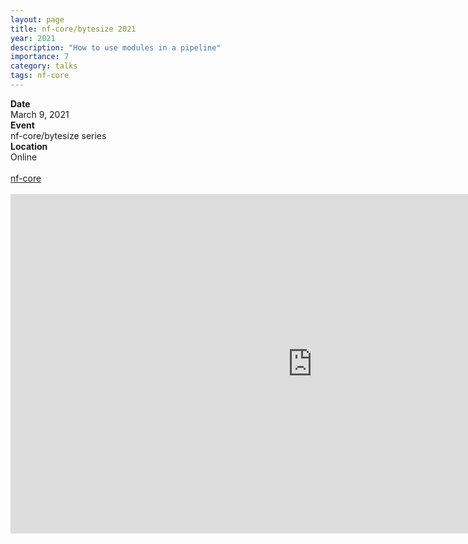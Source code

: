 ```yaml
---
layout: page
title: nf-core/bytesize 2021
year: 2021
description: "How to use modules in a pipeline"
importance: 7
category: talks
tags: nf-core
---
```


<div class="row">
  <div class="col-md-1"></div>
  <div class="col-md-10">
    <div class="row">
      <div class="col-12 col-md-3 pub-row-heading"><b>Date</b></div>
      <div class="col-12 col-md-9">
        March 9, 2021
      </div>
    </div>
  </div>
  <div class="col-md-1"></div>
</div>
<div class="d-md-none space-below"></div>
<div class="row">
  <div class="col-md-1"></div>
  <div class="col-md-10">
    <div class="row">
      <div class="col-12 col-md-3 pub-row-heading"><b>Event</b></div>
      <div class="col-12 col-md-9">
        nf-core/bytesize series
       </div>
     </div>
   </div>
<div class="col-md-1"></div>
</div>
<div class="d-md-none space-below"></div>
<div class="row">
  <div class="col-md-1"></div>
  <div class="col-md-10">
    <div class="row">
      <div class="col-12 col-md-3 pub-row-heading"><b>Location</b></div>
      <div class="col-12 col-md-9">
         Online
      </div>
     </div>
   </div>
<div class="col-md-1"></div>
</div>
<div class="d-md-none space-below"></div>

<br>
<div class="article-tags">
  <a class="badge badge-light" href="/tag/nf-core/">nf-core</a>
</div>
<br>
<div class="row justify-content-sm-center">
    <iframe width="966" height="543" src="https://www.youtube.com/embed/tWvou0xj9wA" title="How to use modules in a pipeline (nf-core/bytesize #6a)" frameborder="0" allow="accelerometer; autoplay; clipboard-write; encrypted-media; gyroscope; picture-in-picture; web-share" allowfullscreen></iframe>
</div>

